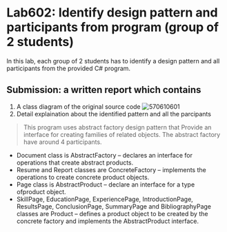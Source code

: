 ﻿# Lab602: Identify design pattern and participants from program (group of 2 students)

In this lab, each group of 2 students has to identify a design pattern and all participants 
from the provided C# program. 

## Submission: a written report which contains

1. A class diagram of the original source code
![570610601](http://i58.tinypic.com/29dyccz.png)
2. Detail explaination about the identified pattern and all the parcipants

> This program uses abstract factory design pattern that Provide an interface for creating families of related objects. The abstract factory have around 4 participants.
* Document class is AbstractFactory – declares an interface for operations that create abstract products.
* Resume and Report classes are ConcreteFactory – implements the operations to create concrete product objects.
* Page class is AbstractProduct – declare an interface for a type ofproduct object.
* SkillPage, EducationPage, ExperiencePage, IntroductionPage, ResultsPage, ConclusionPage, SummaryPage and BibliographyPage classes are Product – defines a product object to be created by the concrete factory and implements the AbstractProduct interface.
